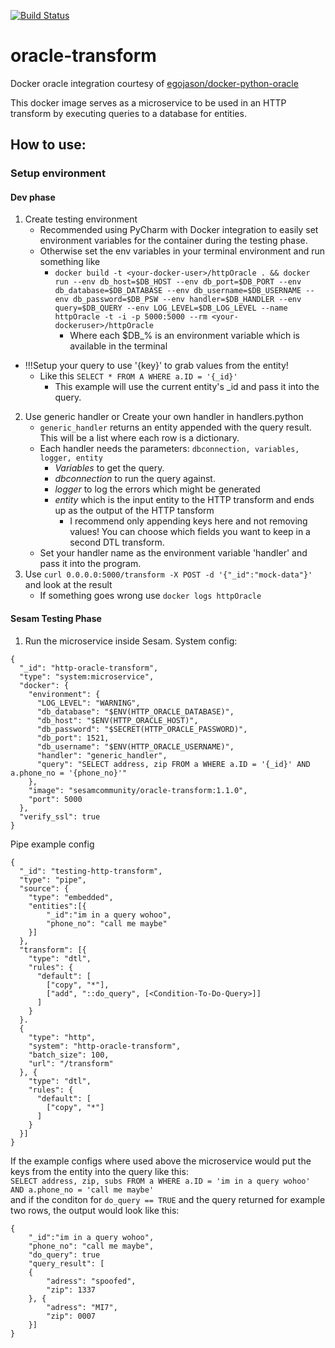 [![Build Status](https://travis-ci.org/sesam-community/oracle-transform.svg?branch=master)](https://travis-ci.org/sesam-community/oracle-transform)

# oracle-transform
Docker oracle integration courtesy of [egojason/docker-python-oracle](https://github.com/egojason/docker-python-oracle)
  
This docker image serves as a microservice to be used in an HTTP transform by executing queries to a database for entities.

## How to use:
### Setup environment
#### Dev phase
1. Create testing environment
    * Recommended using PyCharm with Docker integration to easily set environment variables for the container during the testing phase.
    * Otherwise set the env variables in your terminal environment and run something like 
        * ```docker build -t <your-docker-user>/httpOracle . && docker run --env db_host=$DB_HOST --env db_port=$DB_PORT --env db_database=$DB_DATABASE --env db_username=$DB_USERNAME --env db_password=$DB_PSW --env handler=$DB_HANDLER --env query=$DB_QUERY --env LOG_LEVEL=$DB_LOG_LEVEL --name httpOracle -t -i -p 5000:5000 --rm <your-dockeruser>/httpOracle```
            * Where each $DB_% is an environment variable which is available in the terminal

* !!!Setup your query to use '{key}' to grab values from the entity!
    * Like this ```SELECT * FROM A WHERE a.ID = '{_id}'```
        * This example will use the current entity's _id and pass it into the query.  
 
2. Use generic handler or Create your own handler in handlers.python
    * ```generic_handler``` returns an entity appended with the query result. This will be a list where each row is a dictionary.
    * Each handler needs the parameters: ```dbconnection, variables, logger, entity```
        * _Variables_ to get the query.
        * _dbconnection_ to run the query against.
        * _logger_ to log the errors which might be generated
        * _entity_ which is the input entity to the HTTP transform and ends up as the output of the HTTP tansform
            * I recommend only appending keys here and not removing values! You can choose which fields you want to keep in a second DTL transform.
    * Set your handler name as the environment variable 'handler' and pass it into the program.
3. Use ```curl 0.0.0.0:5000/transform -X POST -d '{"_id":"mock-data"}'``` and look at the result
    * If something goes wrong use ```docker logs httpOracle```

#### Sesam Testing Phase
1. Run the microservice inside Sesam.
 System config:
```
{
  "_id": "http-oracle-transform",
  "type": "system:microservice",
  "docker": {
    "environment": {
      "LOG_LEVEL": "WARNING",
      "db_database": "$ENV(HTTP_ORACLE_DATABASE)",
      "db_host": "$ENV(HTTP_ORACLE_HOST)",
      "db_password": "$SECRET(HTTP_ORACLE_PASSWORD)",
      "db_port": 1521,
      "db_username": "$ENV(HTTP_ORACLE_USERNAME)",
      "handler": "generic_handler",
      "query": "SELECT address, zip FROM a WHERE a.ID = '{_id}' AND a.phone_no = '{phone_no}'"
    },
    "image": "sesamcommunity/oracle-transform:1.1.0",
    "port": 5000
  },
  "verify_ssl": true
}
```
Pipe example config
```
{
  "_id": "testing-http-transform",
  "type": "pipe",
  "source": {
    "type": "embedded",
    "entities":[{
        "_id":"im in a query wohoo",
        "phone_no": "call me maybe"
    }]
  },
  "transform": [{
    "type": "dtl",
    "rules": {
      "default": [
        ["copy", "*"],
        ["add", "::do_query", [<Condition-To-Do-Query>]]
      ]
    }
  }.
  {
    "type": "http",
    "system": "http-oracle-transform",
    "batch_size": 100,
    "url": "/transform"
  }, {
    "type": "dtl",
    "rules": {
      "default": [
        ["copy", "*"]
      ]
    }
  }]
}
```

If the example configs where used above the microservice would put the keys from the entity into the query like this:<br>
```SELECT address, zip, subs FROM a WHERE a.ID = 'im in a query wohoo' AND a.phone_no = 'call me maybe'```<br>
and if the conditon for ```do_query == TRUE``` and the query returned for example two rows, the output would look like this:
```
{
    "_id":"im in a query wohoo",
    "phone_no": "call me maybe",
    "do_query": true
    "query_result": [
    {
        "adress": "spoofed",
        "zip": 1337
    }, {
        "adress": "MI7",
        "zip": 0007
    }]
}
```